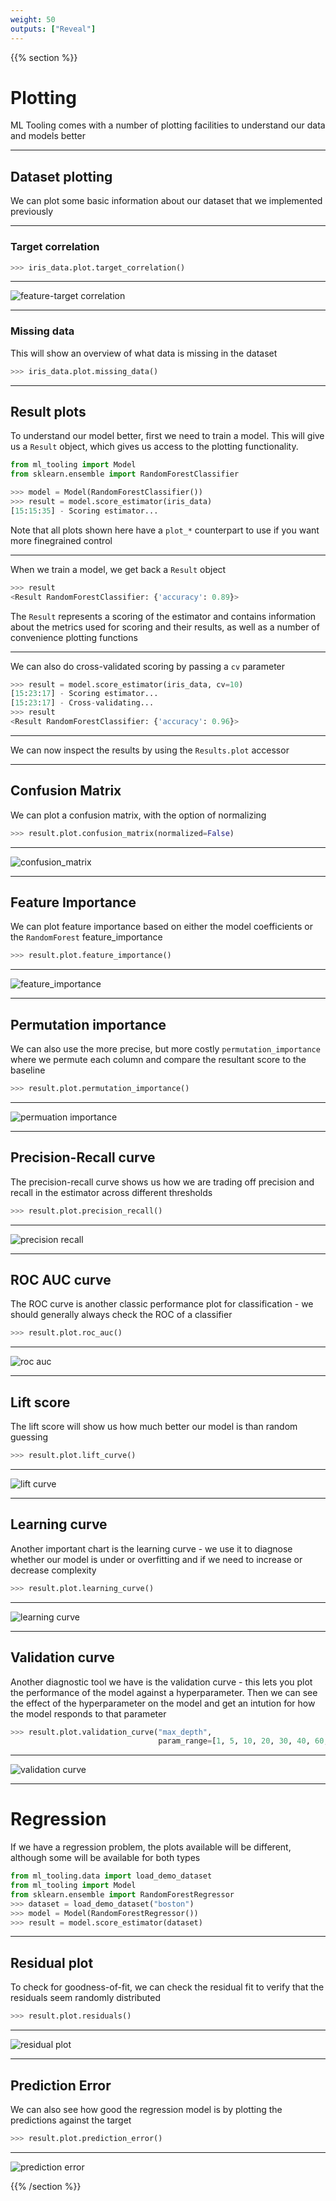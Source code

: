 ```yaml
---
weight: 50
outputs: ["Reveal"]
---
```


{{% section %}}

# Plotting

ML Tooling comes with a number of plotting facilities to understand our data and models better

---

## Dataset plotting

We can plot some basic information about our dataset that we implemented previously

---

### Target correlation

```python
>>> iris_data.plot.target_correlation()
```

---

![feature-target correlation](/images/iris_feature_target_correlation.png)

---

### Missing data

This will show an overview of what data is missing in the dataset

```python
>>> iris_data.plot.missing_data()
```

---

## Result plots

To understand our model better, first we need to train a model. This will give us a `Result` object, which gives us access to
the plotting functionality.

```python
from ml_tooling import Model
from sklearn.ensemble import RandomForestClassifier

>>> model = Model(RandomForestClassifier())
>>> result = model.score_estimator(iris_data)
[15:15:35] - Scoring estimator...
```

Note that all plots shown here have a `plot_*` counterpart to use if you want more finegrained control

---

When we train a model, we get back a `Result` object

```python
>>> result
<Result RandomForestClassifier: {'accuracy': 0.89}>
```

The `Result` represents a scoring of the estimator and contains information about the metrics used for scoring and their results, as well as a number of convenience plotting functions

---

We can also do cross-validated scoring by passing a `cv` parameter

```python
>>> result = model.score_estimator(iris_data, cv=10)
[15:23:17] - Scoring estimator...
[15:23:17] - Cross-validating...
>>> result
<Result RandomForestClassifier: {'accuracy': 0.96}>
```

---

We can now inspect the results by using the `Results.plot` accessor

---
## Confusion Matrix

We can plot a confusion matrix, with the option of normalizing

```python
>>> result.plot.confusion_matrix(normalized=False)
```

---

![confusion_matrix](/images/confusion_matrix.png)

---

## Feature Importance

We can plot feature importance based on either the model coefficients or the `RandomForest` feature_importance

```python
>>> result.plot.feature_importance()
```

---

![feature_importance](/images/feature_importance.png)

---

## Permutation importance

We can also use the more precise, but more costly `permutation_importance` where we permute each column and compare the resultant score to 
the baseline

```python
>>> result.plot.permutation_importance()
```
---

![permuation importance](/images/permutation_importance.png)

---

## Precision-Recall curve

The precision-recall curve shows us how we are trading off precision and recall in the estimator across different thresholds

```python
>>> result.plot.precision_recall()
```

---

![precision recall](/images/precision_recall.png)

---

## ROC AUC curve

The ROC curve is another classic performance plot for classification - we should generally always check the ROC of a classifier

```python
>>> result.plot.roc_auc()
```

---

![roc auc](/images/roc_auc.png)

---

## Lift score

The lift score will show us how much better our model is than random guessing

```python
>>> result.plot.lift_curve()
```

---

![lift curve](/images/lift_curve.png)

---

## Learning curve

Another important chart is the learning curve - we use it to diagnose whether our model is under or overfitting and if
we need to increase or decrease complexity

```python
>>> result.plot.learning_curve()
```

---

![learning curve](/images/learning_curve.png)

---

## Validation curve

Another diagnostic tool we have is the validation curve - this lets you plot the performance of the model against a hyperparameter.
Then we can see the effect of the hyperparameter on the model and get an intution for how the model responds to that parameter

```python
>>> result.plot.validation_curve("max_depth",
                                 param_range=[1, 5, 10, 20, 30, 40, 60, 80, 100])
```

---

![validation curve](/images/validation_curve.png)

---

# Regression

If we have a regression problem, the plots available will be different, although some will be available for both types

```python
from ml_tooling.data import load_demo_dataset
from ml_tooling import Model
from sklearn.ensemble import RandomForestRegressor
>>> dataset = load_demo_dataset("boston")
>>> model = Model(RandomForestRegressor())
>>> result = model.score_estimator(dataset)
```

---

## Residual plot

To check for goodness-of-fit, we can check the residual fit to verify that the residuals seem randomly distributed

```python
>>> result.plot.residuals()
```

---

![residual plot](/images/residual.png)

---

## Prediction Error

We can also see how good the regression model is by plotting the predictions against the target

```python
>>> result.plot.prediction_error()
```

---

![prediction error](/images/prediction_error.png)


{{% /section %}}